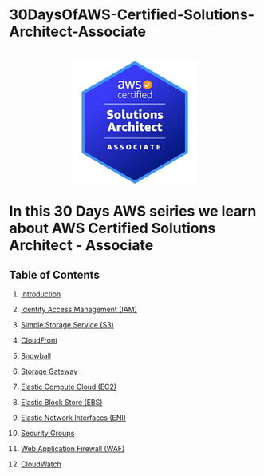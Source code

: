 

                                          
<h1> 30DaysOfAWS-Certified-Solutions-Architect-Associate <h1>
                                          

<p align="center">
 <img src="./Days/Image/AWS-Certified-Solutions-Architect-Associate.png?raw=true" alt="90DaysOfDevOps Logo" width="50%" height="50%" />
</p>
                                          
                                          
In this 30 Days AWS seiries we learn about AWS Certified Solutions Architect - Associate



## Table of Contents
1. <a href="#introduction">Introduction</a>

2. <a href="#identity-access-management-iam">Identity Access Management (IAM)</a>

3. <a href="#simple-storage-service-s3">Simple Storage Service (S3)</a>

4. <a href="#cloudfront">CloudFront</a>

5. <a href="#snowball">Snowball</a>

6. <a href="#storage-gateway">Storage Gateway</a>

7. <a href="#elastic-compute-cloud-ec2">Elastic Compute Cloud (EC2)</a>

8. <a href="#elastic-block-store-ebs">Elastic Block Store (EBS)</a>

9. <a href="#elastic-network-interfaces-eni">Elastic Network Interfaces (ENI)</a>

10. <a href="#security-groups">Security Groups</a>

11. <a href="#web-application-firewall-waf">Web Application Firewall (WAF)</a>

12. <a href="#cloudwatch">CloudWatch</a>

